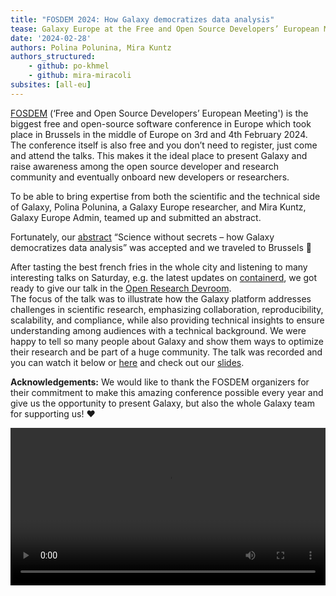```yaml
---
title: "FOSDEM 2024: How Galaxy democratizes data analysis"
tease: Galaxy Europe at the Free and Open Source Developers’ European Meeting in Brussels 🍟
date: '2024-02-28'
authors: Polina Polunina, Mira Kuntz
authors_structured:
    - github: po-khmel
    - github: mira-miracoli
subsites: [all-eu]
---
```


[FOSDEM](https://fosdem.org/2024/) (‘Free and Open Source Developers’ European Meeting') is the biggest free and open-source software conference in Europe which took place in Brussels in the middle of Europe on 3rd and 4th February 2024. The conference itself is also free and you don’t need to register, just come and attend the talks. This makes it the ideal place to present Galaxy and raise awareness among the open source developer and research community and eventually onboard new developers or researchers.

To be able to bring expertise from both the scientific and the technical side of Galaxy, Polina Polunina, a Galaxy Europe researcher, and Mira Kuntz, Galaxy Europe Admin, teamed up and submitted an abstract.

Fortunately, our [abstract](https://fosdem.org/2024/schedule/event/fosdem-2024-3316-science-without-secrets-how-galaxy-democratizes-data-analysis/) “Science without secrets – how Galaxy democratizes data analysis” was accepted and we traveled to Brussels 🎉

After tasting the best french fries in the whole city and listening to many interesting talks on Saturday, e.g. the latest updates on [containerd](https://fosdem.org/2024/schedule/event/fosdem-2024-3060-what-s-new-in-containerd-2-0-/), we got ready to give our talk in the [Open Research Devroom](https://fosdem.org/2024/schedule/track/open-research/).  
The focus of the talk was to illustrate how the Galaxy platform addresses challenges in scientific research, emphasizing collaboration, reproducibility, scalability, and compliance, while also providing technical insights to ensure understanding among audiences with a technical background. We were happy to tell so many people about Galaxy and show them ways to optimize their research and be part of a huge community. 
The talk was recorded and you can watch it below or [here](https://ftp.fau.de/fosdem/2024/ub4132/fosdem-2024-3316-science-without-secrets-how-galaxy-democratizes-data-analysis.mp4) and check out our [slides](https://docs.google.com/presentation/d/e/2PACX-1vQx5MqGzpoxiHXtE8U7ataMrwL-OwlTH8RpnwusOmEIiQeRByDU2ZE_ulslUNgAIv1QLViKH2xlvM7u/pub?start=false&loop=false&delayms=3000).

**Acknowledgements:** We would like to thank the FOSDEM organizers for their commitment to make this amazing conference possible every year and give us the opportunity to present Galaxy, but also the whole Galaxy team for supporting us! ❤️

<video width="100%" controls>
  <source src="https://ftp.fau.de/fosdem/2024/ub4132/fosdem-2024-3316-science-without-secrets-how-galaxy-democratizes-data-analysis.mp4" type="video/mp4" alt="A video record from the talk held my Mira Kuntz and Polina Polunina at FOSDEM 2024">
</video>
